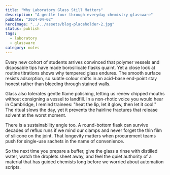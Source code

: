 ```yaml
---
title: "Why Laboratory Glass Still Matters"
description: "A gentle tour through everyday chemistry glassware"
pubDate: "2024-04-02"
heroImage: "../../assets/blog-placeholder-2.jpg"
status: publish
tags:
  - laboratory
  - glassware
category: notes
---
```


Every new cohort of students arrives convinced that polymer vessels and disposable tips have made borosilicate flasks quaint. Yet a close look at routine titrations shows why tempered glass endures. The smooth surface resists adsorption, so subtle colour shifts in an acid–base end-point stay honest rather than bleeding through stained walls.

Glass also tolerates gentle flame polishing, letting us renew chipped mouths without consigning a vessel to landfill. In a non-rhotic voice you would hear in Cambridge, I remind trainees: "heat the lip, let it glow, then let it cool." The ritual slows the day, yet it prevents the hairline fractures that release solvent at the worst moment.

There is a sustainability angle too. A round-bottom flask can survive decades of reflux runs if we mind our clamps and never forget the thin film of silicone on the joint. That longevity matters when procurement teams push for single-use sachets in the name of convenience.

So the next time you prepare a buffer, give the glass a rinse with distilled water, watch the droplets sheet away, and feel the quiet authority of a material that has guided chemists long before we worried about automation scripts.
